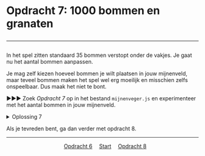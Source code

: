 # Opdracht 7: 1000 bommen en granaten<hr>

In het spel zitten standaard 35 bommen verstopt onder de vakjes. Je gaat nu het aantal bommen aanpassen. 

Je mag zelf kiezen hoeveel bommen je wilt plaatsen in jouw mijnenveld, maar teveel bommen maken het spel wel erg moeilijk en misschien zelfs onspeelbaar. Dus maak het niet te bont.

▶▶▶ Zoek *Opdracht 7* op in het bestand `mijnenveger.js` en experimenteer met het aantal bommen in jouw mijnenveld.

<details>
<summary>Oplossing 7</summary>
Je mag voor het aantal bommen jouw eigen getal kiezen.  
>&emsp;num_of_bombs : 35,  
</details>

Als je tevreden bent, ga dan verder met opdracht 8.

<hr>
<center>
&emsp;<a href="./mijnenveger-opdracht6.md">Opdracht 6</a>
&emsp;<a href="./Instructies.md">Start</a> 
&emsp;<a href="./mijnenveger-opdracht8.md">Opdracht 8</a>
</center>


